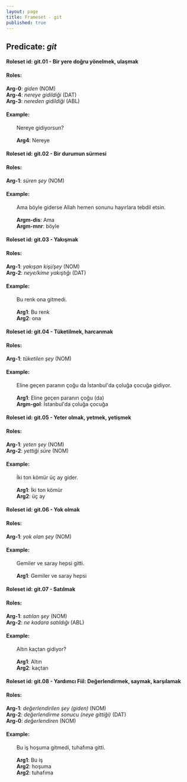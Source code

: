 ```yaml
---
layout: page
title: Frameset - git
published: true
---
```

<h2>Predicate: <i>git</i></h2>
<h4>Roleset id: git.01 - Bir yere doğru yönelmek, ulaşmak<br>
<h4>Roles:</h4>
<b>Arg-0</b>: <i>giden</i>  (NOM) <br>
<b>Arg-4</b>: <i>nereye gidildiği</i>  (DAT) <br>
<b>Arg-3</b>: <i>nereden gidildiği</i>  (ABL) <br>
<h4>Example:</h4>
&emsp;&emsp;Nereye gidiyorsun?<br><br>
&emsp;&emsp;<b>Arg4</b>:  Nereye<br>

<h4>Roleset id: git.02 - Bir durumun sürmesi<br>
<h4>Roles:</h4>
<b>Arg-1</b>: <i>süren şey</i>  (NOM) <br>
<h4>Example:</h4>
&emsp;&emsp;Ama böyle giderse Allah hemen sonunu hayırlara tebdil etsin.<br><br>
&emsp;&emsp;<b>Argm-dis</b>:  Ama<br>
&emsp;&emsp;<b>Argm-mnr</b>:  böyle<br>

<h4>Roleset id: git.03 - Yakışmak<br>
<h4>Roles:</h4>
<b>Arg-1</b>: <i>yakışan kişi/şey</i>  (NOM) <br>
<b>Arg-2</b>: <i>neye/kime yakıştığı</i>  (DAT) <br>
<h4>Example:</h4>
&emsp;&emsp;Bu renk ona gitmedi.<br><br>
&emsp;&emsp;<b>Arg1</b>:  Bu renk<br>
&emsp;&emsp;<b>Arg2</b>:  ona<br>

<h4>Roleset id: git.04 - Tüketilmek, harcanmak<br>
<h4>Roles:</h4>
<b>Arg-1</b>: <i>tüketilen şey</i>  (NOM) <br>
<h4>Example:</h4>
&emsp;&emsp;Eline geçen paranın çoğu da İstanbul'da çoluğa çocuğa gidiyor.<br><br>
&emsp;&emsp;<b>Arg1</b>:  Eline geçen paranın çoğu (da)<br>
&emsp;&emsp;<b>Argm-gol</b>:  İstanbul'da çoluğa çocuğa<br>

<h4>Roleset id: git.05 - Yeter olmak, yetmek, yetişmek<br>
<h4>Roles:</h4>
<b>Arg-1</b>: <i>yeten şey</i>  (NOM) <br>
<b>Arg-2</b>: <i>yettiği süre</i>  (NOM) <br>
<h4>Example:</h4>
&emsp;&emsp;İki ton kömür üç ay gider.<br><br>
&emsp;&emsp;<b>Arg1</b>:  İki ton kömür<br>
&emsp;&emsp;<b>Arg2</b>:  üç ay<br>

<h4>Roleset id: git.06 - Yok olmak<br>
<h4>Roles:</h4>
<b>Arg-1</b>: <i>yok olan şey</i>  (NOM) <br>
<h4>Example:</h4>
&emsp;&emsp;Gemiler ve saray hepsi gitti.<br><br>
&emsp;&emsp;<b>Arg1</b>:  Gemiler ve saray hepsi<br>

<h4>Roleset id: git.07 - Satılmak<br>
<h4>Roles:</h4>
<b>Arg-1</b>: <i>satılan şey</i>  (NOM) <br>
<b>Arg-2</b>: <i>ne kadara satıldığı</i>  (ABL) <br>
<h4>Example:</h4>
&emsp;&emsp;Altın kaçtan gidiyor?<br><br>
&emsp;&emsp;<b>Arg1</b>:  Altın<br>
&emsp;&emsp;<b>Arg2</b>:  kaçtan<br>

<h4>Roleset id: git.08 - Yardımcı Fiil: Değerlendirmek, saymak, karşılamak<br>
<h4>Roles:</h4>
<b>Arg-1</b>: <i>değerlendirilen şey (giden)</i>  (NOM) <br>
<b>Arg-2</b>: <i>değerlendirme sonucu (neye gittiği)</i>  (DAT) <br>
<b>Arg-0</b>: <i>değerlendiren</i>  (NOM) <br>
<h4>Example:</h4>
&emsp;&emsp;Bu iş hoşuma gitmedi, tuhafıma gitti.<br><br>
&emsp;&emsp;<b>Arg1</b>:  Bu iş<br>
&emsp;&emsp;<b>Arg2</b>:  hoşuma<br>
&emsp;&emsp;<b>Arg2</b>:  tuhafıma<br>

